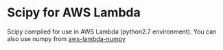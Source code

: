 # Scipy for AWS Lambda

Scipy compiled for use in AWS Lambda (python2.7 environment). You can also use numpy from [aws-lambda-numpy](https://www.github.com/dionysio/aws-lambda-numpy)